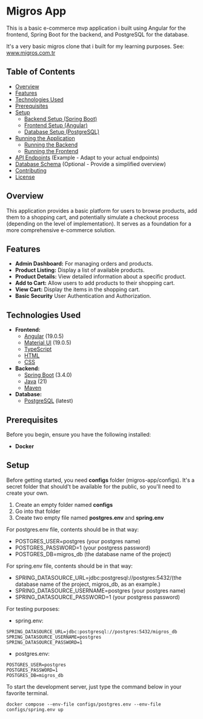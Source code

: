 # Migros App

This is a basic e-commerce mvp application i built using Angular for the frontend, Spring Boot for the backend, and PostgreSQL for the database.

It's a very basic migros clone that i built for my learning purposes. See: www.migros.com.tr

## Table of Contents

- [Overview](#overview)
- [Features](#features)
- [Technologies Used](#technologies-used)
- [Prerequisites](#prerequisites)
- [Setup](#setup)
  - [Backend Setup (Spring Boot)](#backend-setup-spring-boot)
  - [Frontend Setup (Angular)](#frontend-setup-angular)
  - [Database Setup (PostgreSQL)](#database-setup-postgresql)
- [Running the Application](#running-the-application)
  - [Running the Backend](#running-the-backend)
  - [Running the Frontend](#running-the-frontend)
- [API Endpoints](#api-endpoints) (Example - Adapt to your actual endpoints)
- [Database Schema](#database-schema) (Optional - Provide a simplified overview)
- [Contributing](#contributing)
- [License](#license)

## Overview

This application provides a basic platform for users to browse products, add them to a shopping cart, and potentially simulate a checkout process (depending on the level of implementation). It serves as a foundation for a more comprehensive e-commerce solution.

## Features

* **Admin Dashboard:** For managing orders and products.
* **Product Listing:** Display a list of available products.
* **Product Details:** View detailed information about a specific product.
* **Add to Cart:** Allow users to add products to their shopping cart.
* **View Cart:** Display the items in the shopping cart.
* **Basic Security** User Authentication and Authorization.

## Technologies Used

* **Frontend:**
    * [Angular](https://angular.io/)  (19.0.5)
    * [Material UI](https://material.angularjs.org/latest/) (19.0.5)
    * [TypeScript](https://www.typescriptlang.org/)
    * [HTML](https://developer.mozilla.org/en-US/docs/Web/HTML)
    * [CSS](https://developer.mozilla.org/en-US/docs/Web/CSS)
* **Backend:**
    * [Spring Boot](https://spring.io/projects/spring-boot) (3.4.0)
    * [Java](https://www.java.com/) (21)
    * [Maven](https://maven.apache.org/)
* **Database:**
    * [PostgreSQL](https://www.postgresql.org/) (latest)

## Prerequisites

Before you begin, ensure you have the following installed:

* **Docker**

## Setup

Before getting started, you need __configs__ folder (migros-app/configs). It's a secret folder that should't be available for the public, so you'll need to create your own.
1. Create an empty folder named __configs__
2. Go into that folder
3. Create two empty file named __postgres.env__ and __spring.env__

For postgres.env file, contents should be in that way:
* POSTGRES_USER=postgres (your postgres name)
* POSTGRES_PASSWORD=1 (your postgress password)
* POSTGRES_DB=migros_db (the database name of the project)

For spring.env file, contents should be in that way:
* SPRING_DATASOURCE_URL=jdbc:postgresql://postgres:5432/(the database name of the project, migros_db, as an example.)
* SPRING_DATASOURCE_USERNAME=postgres (your postgres name)
* SPRING_DATASOURCE_PASSWORD=1 (your postgress password)

For testing purposes:
* spring.env:
```
SPRING_DATASOURCE_URL=jdbc:postgresql://postgres:5432/migros_db
SPRING_DATASOURCE_USERNAME=postgres
SPRING_DATASOURCE_PASSWORD=1
```
* postgres.env:
```
POSTGRES_USER=postgres
POSTGRES_PASSWORD=1
POSTGRES_DB=migros_db
```

To start the development server, just type the command below in your favorite terminal.
```
docker compose --env-file configs/postgres.env --env-file configs/spring.env up
```

